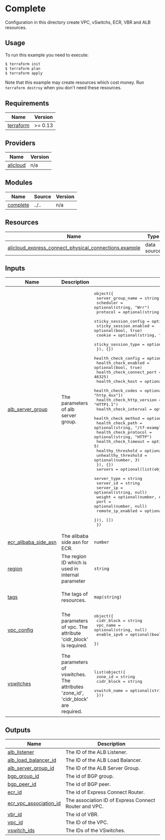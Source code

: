 
# Complete

Configuration in this directory create VPC, vSwitchs, ECR, VBR and ALB resources.

## Usage

To run this example you need to execute:

```bash
$ terraform init
$ terraform plan
$ terraform apply
```

Note that this example may create resources which cost money. Run `terraform destroy` when you don't need these resources.

<!-- BEGIN_TF_DOCS -->
## Requirements

| Name | Version |
|------|---------|
| <a name="requirement_terraform"></a> [terraform](#requirement\_terraform) | >= 0.13 |

## Providers

| Name | Version |
|------|---------|
| <a name="provider_alicloud"></a> [alicloud](#provider\_alicloud) | n/a |

## Modules

| Name | Source | Version |
|------|--------|---------|
| <a name="module_complete"></a> [complete](#module\_complete) | ../.. | n/a |

## Resources

| Name | Type |
|------|------|
| [alicloud_express_connect_physical_connections.example](https://registry.terraform.io/providers/hashicorp/alicloud/latest/docs/data-sources/express_connect_physical_connections) | data source |

## Inputs

| Name | Description | Type | Default | Required |
|------|-------------|------|---------|:--------:|
| <a name="input_alb_server_group"></a> [alb\_server\_group](#input\_alb\_server\_group) | The parameters of alb server group. | <pre>object({<br>    server_group_name = string<br>    scheduler         = optional(string, "Wrr")<br>    protocol          = optional(string, "HTTP")<br>    sticky_session_config = optional(object({<br>      sticky_session_enabled = optional(bool, true)<br>      cookie                 = optional(string, "tf-example")<br>      sticky_session_type    = optional(string, "Server")<br>    }), {})<br>    health_check_config = optional(object({<br>      health_check_enabled      = optional(bool, true)<br>      health_check_connect_port = optional(number, 46325)<br>      health_check_host         = optional(string, "tf-example.com")<br>      health_check_codes        = optional(list(string), ["http_2xx", "http_3xx", "http_4xx"])<br>      health_check_http_version = optional(string, "HTTP1.1")<br>      health_check_interval     = optional(number, 2)<br>      health_check_method       = optional(string, "HEAD")<br>      health_check_path         = optional(string, "/tf-example")<br>      health_check_protocol     = optional(string, "HTTP")<br>      health_check_timeout      = optional(number, 5)<br>      healthy_threshold         = optional(number, 3)<br>      unhealthy_threshold       = optional(number, 3)<br>    }), {})<br>    servers = optional(list(object({<br>      server_type       = string<br>      server_id         = string<br>      server_ip         = optional(string, null)<br>      weight            = optional(number, null)<br>      port              = optional(number, null)<br>      remote_ip_enabled = optional(bool, null)<br>    })), [])<br>  })</pre> | <pre>{<br>  "server_group_name": "idc",<br>  "servers": [<br>    {<br>      "port": 80,<br>      "remote_ip_enabled": true,<br>      "server_id": "172.16.1.5",<br>      "server_ip": "172.16.1.5",<br>      "server_type": "Ip",<br>      "weight": 10<br>    }<br>  ]<br>}</pre> | no |
| <a name="input_ecr_alibaba_side_asn"></a> [ecr\_alibaba\_side\_asn](#input\_ecr\_alibaba\_side\_asn) | The alibaba side asn for ECR. | `number` | `64512` | no |
| <a name="input_region"></a> [region](#input\_region) | The region ID which is used in internal parameter | `string` | `"cn-hangzhou"` | no |
| <a name="input_tags"></a> [tags](#input\_tags) | The tags of resources. | `map(string)` | <pre>{<br>  "Created": "Terraform"<br>}</pre> | no |
| <a name="input_vpc_config"></a> [vpc\_config](#input\_vpc\_config) | The parameters of vpc. The attribute 'cidr\_block' is required. | <pre>object({<br>    cidr_block  = string<br>    vpc_name    = optional(string, null)<br>    enable_ipv6 = optional(bool, null)<br>  })</pre> | <pre>{<br>  "cidr_block": "10.0.0.0/16"<br>}</pre> | no |
| <a name="input_vswitches"></a> [vswitches](#input\_vswitches) | The parameters of vswitches. The attributes 'zone\_id', 'cidr\_block' are required. | <pre>list(object({<br>    zone_id      = string<br>    cidr_block   = string<br>    vswitch_name = optional(string, null)<br>  }))</pre> | <pre>[<br>  {<br>    "cidr_block": "10.0.1.0/24",<br>    "zone_id": "cn-hangzhou-i"<br>  },<br>  {<br>    "cidr_block": "10.0.2.0/24",<br>    "zone_id": "cn-hangzhou-j"<br>  }<br>]</pre> | no |

## Outputs

| Name | Description |
|------|-------------|
| <a name="output_alb_listener"></a> [alb\_listener](#output\_alb\_listener) | The ID of the ALB Listener. |
| <a name="output_alb_load_balancer_id"></a> [alb\_load\_balancer\_id](#output\_alb\_load\_balancer\_id) | The ID of the ALB Load Balancer. |
| <a name="output_alb_server_group_id"></a> [alb\_server\_group\_id](#output\_alb\_server\_group\_id) | The ID of the ALB Server Group. |
| <a name="output_bgp_group_id"></a> [bgp\_group\_id](#output\_bgp\_group\_id) | The id of BGP group. |
| <a name="output_bgp_peer_id"></a> [bgp\_peer\_id](#output\_bgp\_peer\_id) | The id of BGP peer. |
| <a name="output_ecr_id"></a> [ecr\_id](#output\_ecr\_id) | The id of Express Connect Router. |
| <a name="output_ecr_vpc_association_id"></a> [ecr\_vpc\_association\_id](#output\_ecr\_vpc\_association\_id) | The association ID of Express Connect Router and VPC. |
| <a name="output_vbr_id"></a> [vbr\_id](#output\_vbr\_id) | The id of VBR. |
| <a name="output_vpc_id"></a> [vpc\_id](#output\_vpc\_id) | The ID of the VPC. |
| <a name="output_vswitch_ids"></a> [vswitch\_ids](#output\_vswitch\_ids) | The IDs of the VSwitches. |
<!-- END_TF_DOCS -->
